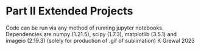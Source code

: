 # Part II Extended Projects

Code can be run via any method of running jupyter notebooks.
Dependencies are numpy (1.21.5), scipy (1.7.3), matplotlib (3.5.1) and imageio (2.19.3) (solely for production of .gif of sublimation)
K Grewal 2023
